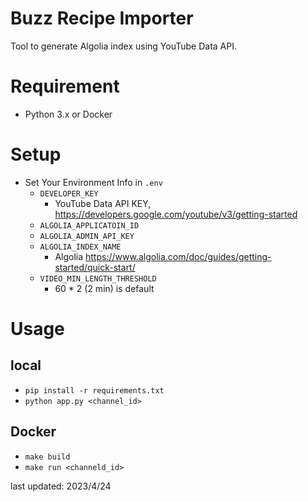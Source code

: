 # Buzz Recipe Importer

Tool to generate Algolia index using YouTube Data API.

# Requirement

- Python 3.x or Docker

# Setup

- Set Your Environment Info in `.env`
  - `DEVELOPER_KEY`
    - YouTube Data API KEY, https://developers.google.com/youtube/v3/getting-started
  - `ALGOLIA_APPLICATOIN_ID`
  - `ALGOLIA_ADMIN_API_KEY`
  - `ALGOLIA_INDEX_NAME`
    - Algolia https://www.algolia.com/doc/guides/getting-started/quick-start/
  - `VIDEO_MIN_LENGTH_THRESHOLD`
    - 60 * 2 (2 min) is default

# Usage

## local

- `pip install -r requirements.txt`
- `python app.py <channel_id>`

## Docker

- `make build`
- `make run <channeld_id>`

last updated: 2023/4/24
